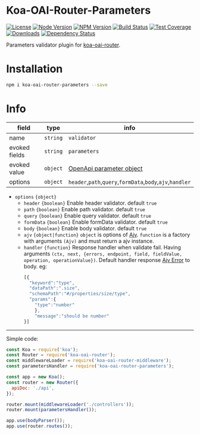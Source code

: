 # Koa-OAI-Router-Parameters

[license-img]: http://img.shields.io/badge/license-MIT-green.svg
[license-url]: http://opensource.org/licenses/MIT

[node-image]: https://img.shields.io/badge/node.js-v6.0.0-blue.svg
[node-url]: http://nodejs.org/download/

[npm-img]: https://img.shields.io/npm/v/koa-oai-router-parameters.svg
[npm-url]: https://npmjs.org/package/koa-oai-router-parameters

[travis-img]: https://travis-ci.org/oaijs/koa-oai-router-parameters.svg
[travis-url]: https://travis-ci.org/oaijs/koa-oai-router-parameters

[coveralls-img]: https://coveralls.io/repos/github/oaijs/koa-oai-router-parameters/badge.svg
[coveralls-url]: https://coveralls.io/github/oaijs/koa-oai-router-parameters

[downloads-image]: https://img.shields.io/npm/dm/koa-oai-router-parameters.svg
[downloads-url]: https://npmjs.org/package/koa-oai-router-parameters

[david-img]: https://img.shields.io/david/oaijs/koa-oai-router-parameters.svg
[david-url]: https://david-dm.org/oaijs/koa-oai-router-parameters

[router]: https://github.com/BiteBit/koa-oai-router

[param]: https://github.com/OAI/OpenAPI-Specification/blob/master/versions/2.0.md#parameter-object
[ajv]: https://github.com/epoberezkin/ajv
[ajv-error]: https://github.com/epoberezkin/ajv#error-objects

[![License][license-img]][license-url]
[![Node Version][node-image]][node-url]
[![NPM Version][npm-img]][npm-url]
[![Build Status][travis-img]][travis-url]
[![Test Coverage][coveralls-img]][coveralls-url]
[![Downloads][downloads-image]][downloads-url]
[![Dependency Status][david-img]][david-url]

Parameters validator plugin for [koa-oai-router][router].

# Installation
```bash
npm i koa-oai-router-parameters --save
```

# Info
|field|type|info|
|---|---|---|
|name|`string`|`validator`|
|evoked fields|`string`| `parameters`|
|evoked value|`object`| [OpenApi parameter object][param]|
|options|`object`| `header`,`path`,`query`,`formData`,`body`,`ajv`,`handler` |

* `options` `{object}`
  * `header` `{boolean}` Enable header validator. default `true`
  * `path` `{boolean}` Enable path validator. default `true`
  * `query` `{boolean}` Enable query validator. default `true`
  * `formData` `{boolean}` Enable formData validator. default `true`
  * `body` `{boolean}` Enable body validator. default `true`
  * `ajv` `{object|function}` `object` is options of [Ajv][ajv]. `function` is a factory with arguments `(Ajv)` and must return a ajv instance.
  * `handler` `{function}` Response handler when validate fail. Having arguments `(ctx, next, {errors, endpoint, field, fieldValue, operation, operationValue})`. Default handler response [Ajv Error][ajv-error] to body. eg:
    ```js
    [{
      "keyword":"type",
      "dataPath":".size",
      "schemaPath":"#/properties/size/type",
      "params":{
        "type":"number"
        },
        "message":"should be number"
    }]
    ```

---

Simple code:
```js
const Koa = require('koa');
const Router = require('koa-oai-router');
const middlewareLoader = require('koa-oai-router-middleware');
const parametersHandler = require('koa-oai-router-parameters');

const app = new Koa();
const router = new Router({
  apiDoc: './api',
});

router.mount(middlewareLoader('./controllers'));
router.mount(parametersHandler());

app.use(bodyParser());
app.use(router.routes());
```